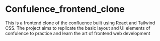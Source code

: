 # Confulence_frontend_clone
 This is a frontend clone of the confluence built using React and Tailwind CSS. The project aims to replicate the basic layout and UI elements of confulence to practice and learn the art of frontend web development
